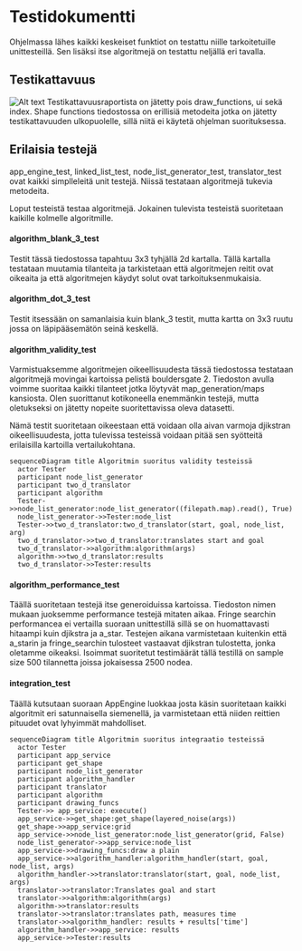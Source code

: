 # Testidokumentti

Ohjelmassa lähes kaikki keskeiset funktiot on testattu niille tarkoitetuille unittesteillä. Sen lisäksi itse algoritmejä on testattu neljällä eri tavalla.

## Testikattavuus
![Alt text](https://github.com/levitesuo/algoritmit-harjoitusty-/blob/main/dokumentaatio/test_coverage_report.png)
Testikattavuusraportista on jätetty pois draw_functions, ui sekä index. Shape functions tiedostossa on erillisiä metodeita jotka on jätetty testikattavuuden ulkopuolelle, sillä niitä ei käytetä ohjelman suorituksessa.

## Erilaisia testejä

app_engine_test, linked_list_test, node_list_generator_test, translator_test ovat kaikki simplleleitä unit testejä. Niissä testataan algoritmejä tukevia metodeita.

Loput testeistä testaa algoritmejä. Jokainen tulevista testeistä suoritetaan kaikille kolmelle algoritmille.

#### algorithm_blank_3_test

Testit tässä tiedostossa tapahtuu 3x3 tyhjällä 2d kartalla. Tällä kartalla testataan muutamia tilanteita ja tarkistetaan että algoritmejen reitit ovat oikeaita ja että algoritmejen käydyt solut ovat tarkoituksenmukaisia.

#### algorithm_dot_3_test

Testit itsessään on samanlaisia kuin blank_3 testit, mutta kartta on 3x3 ruutu jossa on läpipääsemätön seinä keskellä.

#### algorithm_validity_test

Varmistuaksemme algoritmejen oikeellisuudesta tässä tiedostossa testataan algoritmejä movingai kartoissa pelistä bouldersgate 2. Tiedoston avulla voimme suoritaa kaikki tilanteet jotka löytyvät map_generation/maps kansiosta. Olen suorittanut kotikoneella enemmänkin testejä, mutta oletukseksi on jätetty nopeite suoritettavissa oleva datasetti.

Nämä testit suoritetaan oikeestaan että voidaan olla aivan varmoja djikstran oikeellisuudesta, jotta tulevissa testeissä voidaan pitää sen syötteitä erilaisilla kartoilla vertailukohtana.

```mermaid
sequenceDiagram title Algoritmin suoritus validity testeissä
  actor Tester
  participant node_list_generator
  participant two_d_translator
  participant algorithm
  Tester->>node_list_generator:node_list_generator((filepath.map).read(), True)
  node_list_generator->>Tester:node_list
  Tester->>two_d_translator:two_d_translator(start, goal, node_list, arg)
  two_d_translator->>two_d_translator:translates start and goal
  two_d_translator->>algorithm:algorithm(args)
  algorithm->>two_d_translator:results
  two_d_translator->>Tester:results
```


#### algorithm_performance_test

Täällä suoritetaan testejä itse generoiduissa kartoissa. Tiedoston nimen mukaan juoksemme performance testejä mitaten aikaa. Fringe searchin performancea ei vertailla suoraan unittestillä sillä se on huomattavasti hitaampi kuin djikstra ja a_star. Testejen aikana varmistetaan kuitenkin että a_starin ja fringe_searchin tulosteet vastaavat djikstran tulostetta, jonka oletamme oikeaksi. Isoimmat suoritetut testimäärät tällä testillä on sample size 500 tilannetta joissa jokaisessa 2500 nodea.

#### integration_test

Täällä kutsutaan suoraan AppEngine luokkaa josta käsin suoritetaan kaikki algoritmit eri satunnaisella siemenellä, ja varmistetaan että niiden reittien pituudet ovat lyhyimmät mahdolliset.

```mermaid
sequenceDiagram title Algoritmin suoritus integraatio testeissä
  actor Tester
  participant app_service
  participant get_shape
  participant node_list_generator
  participant algorithm_handler
  participant translator
  participant algorithm
  participant drawing_funcs
  Tester->> app_service: execute()
  app_service->>get_shape:get_shape(layered_noise(args))
  get_shape->>app_service:grid
  app_service->>node_list_generator:node_list_generator(grid, False)
  node_list_generator->>app_service:node_list
  app_service->>drawing_funcs:draw a plain
  app_service->>algorithm_handler:algorithm_handler(start, goal, node_list, args)
  algorithm_handler->>translator:translator(start, goal, node_list, args)
  translator->>translator:Translates goal and start
  translator->>algorithm:algorithm(args)
  algorithm->>translator:results
  translator->>translator:translates path, measures time
  translator->>algorithm_handler: results + results['time']
  algorithm_handler->>app_service: results
  app_service->>Tester:results


```